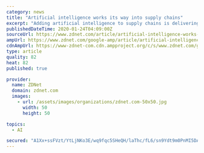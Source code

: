 ```yaml
---
category: news
title: "Artificial intelligence works its way into supply chains"
excerpt: "Adding artificial intelligence to supply chains is delivering tangible benefits for companies putting it in place. Recent research out of McKinsey finds 61% of executives report decreased costs and 53% report increased revenues as a direct result of introducing artificial intelligence into their supply chains. More than one-third report a ..."
publishedDateTime: 2020-01-24T04:09:00Z
sourceUrl: https://www.zdnet.com/article/artificial-intelligence-works-its-way-into-supply-chains/
ampUrl: https://www.zdnet.com/google-amp/article/artificial-intelligence-works-its-way-into-supply-chains/
cdnAmpUrl: https://www-zdnet-com.cdn.ampproject.org/c/s/www.zdnet.com/google-amp/article/artificial-intelligence-works-its-way-into-supply-chains/
type: article
quality: 82
heat: 82
published: true

provider:
  name: ZDNet
  domain: zdnet.com
  images:
    - url: /assets/images/organizations/zdnet.com-50x50.jpg
      width: 50
      height: 50

topics:
  - AI

secured: "A1Xx+ssFVzt/YtLjNKo3E/wq9fqc5SHeQH/laThc/fL6/sn9Ydt9m0PnMI5DA/a9etHC/PsOi6qA7fTtuh8nbmonLSUv2vJM0s/TI4nD9B33qRmxfSEYn4kz1WhKU69piaCRFQJ05VB+aqzEA9bM9ZiFTAN6vCFr0rWjU5Dd1jFBGM8WFJ8uRKRCxJv51elIvmSVoNQflURIksokrZgifitCY1FhLxjtUc9ZVK5esZFHirk3kSDbKE/EQ9Tkz9GNjP7f+uQF/B9TFaqOL9Kt522Lx4Iv99SCtZuUQ70yJaKRHjsseBGYNjTfh/oX7gkFKkeNjPlluqvtVNdD0ubvD5iP7cjj9VUMZJQYmlJ30MCvIne8IY1V/+utaal7muS0PVWYLOm9BvbhTBWT2tbPUVDG3eWuYEqLQG1bll6HWwr2iz6lXwKMjRO0C8JRklc/KTD9givGpQOk6nqYWG2TVfC5Ojr1Oj0VQsYW4Ik2vxE=;a1YDOfQnZiPFrCFkaU8PpA=="
---
```



